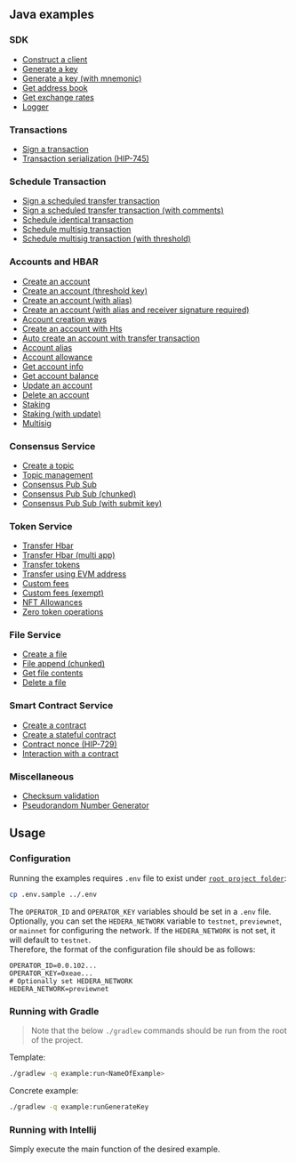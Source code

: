 ## Java examples

### SDK
* [Construct a client](../examples/src/main/java/ConstructClientExample.java)
* [Generate a key](../examples/src/main/java/GenerateKeyExample.java)
* [Generate a key (with mnemonic)](../examples/src/main/java/GenerateKeyWithMnemonicExample.java)
* [Get address book](../examples/src/main/java/GetAddressBookExample.java)
* [Get exchange rates](../examples/src/main/java/GetExchangeRatesExample.java)
* [Logger](../examples/src/main/java/LoggerFunctionalitiesExample.java)

### Transactions
* [Sign a transaction](../examples/src/main/java/SignTransactionExample.java)
* [Transaction serialization (HIP-745)](../examples/src/main/java/TransactionSerializationExample.java)

### Schedule Transaction
* [Sign a scheduled transfer transaction](../examples/src/main/java/ScheduleExample.java)
* [Sign a scheduled transfer transaction (with comments)](../examples/src/main/java/ScheduledTransferExample.java)
* [Schedule identical transaction](../examples/src/main/java/ScheduleIdenticalTransactionExample.java)
* [Schedule multisig transaction](../examples/src/main/java/ScheduleMultiSigTransactionExample.java)
* [Schedule multisig transaction (with threshold)](../examples/src/main/java/ScheduledTransactionMultiSigThresholdExample.java)

### Accounts and HBAR
* [Create an account](../examples/src/main/java/CreateAccountExample.java)
* [Create an account (threshold key)](../examples/src/main/java/CreateAccountThresholdKeyExample.java)
* [Create an account (with alias)](../examples/src/main/java/CreateAccountWithAliasExample.java)
* [Create an account (with alias and receiver signature required)](../examples/src/main/java/CreateAccountWithAliasAndReceiverSignatureRequiredExample.java)
* [Account creation ways](../examples/src/main/java/AccountCreationWaysExample.java)
* [Create an account with Hts](../examples/src/main/java/AccountCreateWithHtsExample.java)
* [Auto create an account with transfer transaction](../examples/src/main/java/AutoCreateAccountTransferTransactionExample.java)
* [Account alias](../examples/src/main/java/AccountAliasExample.java)
* [Account allowance](../examples/src/main/java/AccountAllowanceExample.java)
* [Get account info](../examples/src/main/java/GetAccountInfoExample.java)
* [Get account balance](../examples/src/main/java/GetAccountBalanceExample.java)
* [Update an account](../examples/src/main/java/UpdateAccountPublicKeyExample.java)
* [Delete an account](../examples/src/main/java/DeleteAccountExample.java)
* [Staking](../examples/src/main/java/StakingExample.java)
* [Staking (with update)](../examples/src/main/java/StakingWithUpdateExample.java)
* [Multisig](../examples/src/main/java/MultiSigOfflineExample.java)

### Consensus Service
* [Create a topic](../examples/src/main/java/CreateTopicExample.java)
* [Topic management](../examples/src/main/java/TopicWithAdminKeyExample.java)
* [Consensus Pub Sub](../examples/src/main/java/ConsensusPubSubExample.java)
* [Consensus Pub Sub (chunked)](../examples/src/main/java/ConsensusPubSubChunkedExample.java)
* [Consensus Pub Sub (with submit key)](../examples/src/main/java/ConsensusPubSubWithSubmitKeyExample.java)

### Token Service
* [Transfer Hbar](../examples/src/main/java/TransferCryptoExample.java)
* [Transfer Hbar (multi app)](../examples/src/main/java/MultiAppTransferExample.java)
* [Transfer tokens](../examples/src/main/java/TransferTokensExample.java)
* [Transfer using EVM address](../examples/src/main/java/TransferUsingEvmAddressExample.java)
* [Custom fees](../examples/src/main/java/CustomFeesExample.java)
* [Custom fees (exempt)](../examples/src/main/java/ExemptCustomFeesExample.java)
* [NFT Allowances](../examples/src/main/java/NftAddRemoveAllowancesExample.java)
* [Zero token operations](../examples/src/main/java/ZeroTokenOperationsExample.java)

### File Service
* [Create a file](../examples/src/main/java/CreateFileExample.java)
* [File append (chunked)](../examples/src/main/java/FileAppendChunkedExample.java)
* [Get file contents](../examples/src/main/java/GetFileContentsExample.java)
* [Delete a file](../examples/src/main/java/DeleteFileExample.java)

### Smart Contract Service
* [Create a contract](../examples/src/main/java/CreateSimpleContractExample.java)
* [Create a stateful contract](../examples/src/main/java/CreateStatefulContractExample.java)
* [Contract nonce (HIP-729)](../examples/src/main/java/ContractNoncesExample.java)
* [Interaction with a contract](../examples/src/main/java/SolidityPrecompileExample.java)

### Miscellaneous
* [Checksum validation](../examples/src/main/java/ValidateChecksumExample.java)
* [Pseudorandom Number Generator](../examples/src/main/java/PrngExample.java)

## Usage

### Configuration
Running the examples requires `.env` file to exist under [`root project folder`](../):

```sh
cp .env.sample ../.env
```

The `OPERATOR_ID` and `OPERATOR_KEY` variables should be set in a `.env` file.
Optionally, you can set the `HEDERA_NETWORK` variable to `testnet`, `previewnet`, or `mainnet`
for configuring the network. If the `HEDERA_NETWORK` is not set, it will default to `testnet`.\
Therefore, the format of the configuration file should be as follows:

```.properties
OPERATOR_ID=0.0.102...
OPERATOR_KEY=0xeae...
# Optionally set HEDERA_NETWORK
HEDERA_NETWORK=previewnet
```

### Running with Gradle

> Note that the below `./gradlew` commands should be run from the root of the project.

Template:

```sh
./gradlew -q example:run<NameOfExample>
```

Concrete example:

```sh
./gradlew -q example:runGenerateKey
```

### Running with Intellij
Simply execute the main function of the desired example.

